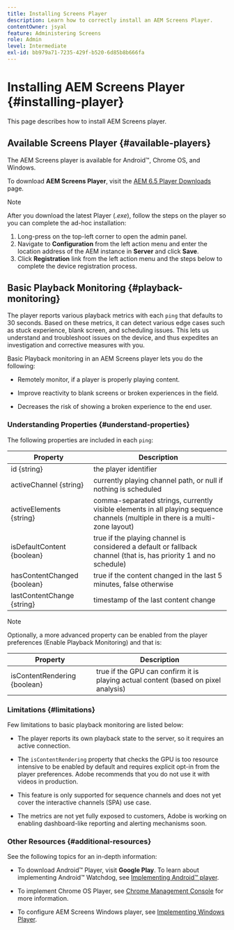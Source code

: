 ```yaml
---
title: Installing Screens Player
description: Learn how to correctly install an AEM Screens Player.
contentOwner: jsyal
feature: Administering Screens
role: Admin
level: Intermediate
exl-id: bb979a71-7235-429f-b520-6d85b8b666fa
---
```

# Installing AEM Screens Player {#installing-player}

This page describes how to install AEM Screens player.

## Available Screens Player {#available-players}

The AEM Screens player is available for Android&trade;, Chrome OS, and Windows.

To download **AEM Screens Player**, visit the [AEM 6.5 Player Downloads](https://download.macromedia.com/screens/) page.

>[!NOTE]
>
>After you download the latest Player (*.exe*), follow the steps on the player so you can complete the ad-hoc installation:
>
>1. Long-press on the top-left corner to open the admin panel.
>1. Navigate to **Configuration** from the left action menu and enter the location address of the AEM instance in **Server** and click **Save**.
>1. Click **Registration** link from the left action menu and the steps below to complete the device registration process.

## Basic Playback Monitoring {#playback-monitoring}

The player reports various playback metrics with each `ping` that defaults to 30 seconds. Based on these metrics, it can detect various edge cases such as stuck experience, blank screen, and scheduling issues. This lets us understand and troubleshoot issues on the device, and thus expedites an investigation and corrective measures with you.

Basic Playback monitoring in an AEM Screens player lets you do the following:

* Remotely monitor, if a player is properly playing content.

* Improve reactivity to blank screens or broken experiences in the field.

* Decreases the risk of showing a broken experience to the end user.

### Understanding Properties {#understand-properties}

The following properties are included in each `ping`:

|Property|Description|
|---|---|
|id {string}|the player identifier|
|activeChannel {string}|currently playing channel path, or null if nothing is scheduled|
|activeElements {string}|comma-separated strings, currently visible elements in all playing sequence channels (multiple in there is a multi-zone layout)|
|isDefaultContent {boolean}|true if the playing channel is considered a default or fallback channel (that is, has priority 1 and no schedule)|
|hasContentChanged {boolean}|true if the content changed in the last 5 minutes, false otherwise|
|lastContentChange {string}|timestamp of the last content change|

>[!NOTE]
>Optionally, a more advanced property can be enabled from the player preferences (Enable Playback Monitoring) and that is:
>
>|Property|Description|
>|---|---|
>|isContentRendering {boolean}|true if the GPU can confirm it is playing actual content (based on pixel analysis)|

### Limitations {#limitations}

Few limitations to basic playback monitoring are listed below:

* The player reports its own playback state to the server, so it requires an active connection.

* The `isContentRendering` property that checks the GPU is too resource intensive to be enabled by default and requires explicit opt-in from the player preferences. Adobe recommends that you do not use it with videos in production.

* This feature is only supported for sequence channels and does not yet cover the interactive channels (SPA) use case.

* The metrics are not yet fully exposed to customers, Adobe is working on enabling dashboard-like reporting and alerting mechanisms soon.

### Other Resources {#additional-resources}

See the following topics for an in-depth information:

* To download Android&trade; Player, visit **Google Play**. To learn about implementing Android&trade; Watchdog, see [Implementing Android&trade; player](implementing-android-player.md).

* To implement Chrome OS Player, see [Chrome Management Console](implementing-chrome-os-player.md) for more information.

* To configure AEM Screens Windows player, see [Implementing Windows Player](implementing-windows-player.md).
